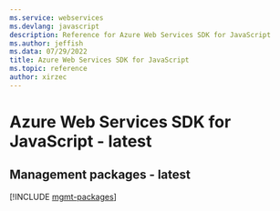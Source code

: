 ```yaml
---
ms.service: webservices
ms.devlang: javascript
description: Reference for Azure Web Services SDK for JavaScript
ms.author: jeffish
ms.data: 07/29/2022
title: Azure Web Services SDK for JavaScript
ms.topic: reference
author: xirzec
---
```

# Azure Web Services SDK for JavaScript - latest

## Management packages - latest
[!INCLUDE [mgmt-packages](web-services-mgmt-index.md)]